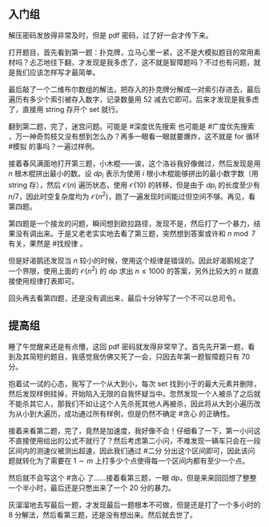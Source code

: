 ## 入门组

解压密码发放得非常及时，但是 pdf 密码，过了好一会才传下来。

打开题目，首先看到第一题：扑克牌，立马心里一紧。这不是大模拟题目的常用素材吗？忐忑地往下翻，才发现是我多虑了，这不就是智障题吗？不过也有问题，就是我们应该怎样写才最简单。

最后敲了一个二维布尔数组的解法，把存入的扑克牌分解成一对索引存进去，最后遍历有多少个索引被存入数字，记录数量用 $52$ 减去它即可。后来才发现是我多虑了，直接用 string 存开个 set 就行。

翻到第二题，完了，迷宫问题。可能是 #深度优先搜索  也可能是 #广度优先搜索 ，万一神奇剪枝又没有想到怎么办？再多一眼看一眼就要爆炸，这不就是 for 循环 #模拟 的事吗？一遍过样例。

接着春风满面地打开第三题，小木棍——诶，这个洛谷我好像做过，然后发现是用 $n$ 根木棍拼出最小的数。设 $dp_i$ 表示为使用 $i$ 根小木棍能够拼出的最小数字数（用 string 存），然后 $\mathcal O(n)$ 遍历状态，使用 $\mathcal O(10)$ 的转移，但是由于 $dp_i$ 的长度至少有 $n/7$，因此时空复杂度均为 $\mathcal O(n^2)$，跑了一遍发现时间能过但空间不够。再见，看第四题。

第四题是一个接龙的问题，瞬间想到欧拉路径，发现不是，然后打了一个暴力，结果没有调出来。于是又老老实实地去看了第三题，突然想到答案或许和 $n\bmod 7$ 有关，果然是 #找规律 。

但是好渴鹅还发现当 $n$ 较小的时候，使用这个规律是错误的。因此好渴鹅规定了一个界限，使用上面的 $\mathcal O(n^2)$ 的 dp 求出 $n\le 1000$ 的答案，另外比较大的 $n$ 就直接使用规律打表即可。

回头再去看第四题，还是没有调出来，最后十分钟写了一个不可以总司令。

## 提高组

睡了午觉醒来还是有点懵，这回 pdf 密码就发得非常早了。首先先开第一题，看到及其简短的题目，我感觉我仿佛又死了一会，只因去年第一题智障题只有 $70$ 分。

抱着试一试的心态，我写了一个从大到小，每次 set 找到小于的最大元素并删除，然后发现样例挂掉，开始陷入无限的自我怀疑当中。忽然发现一个人被杀了之后就不能杀其它人，那我们不如让这个人先杀死其他人再被杀，因此将从大到小遍历改为从小到大遍历，成功通过所有样例，但是仍然不确定 #贪心 的正确性。

接着来看第二题，完了，竟然是加速度，我好像不会！仔细看了一下，第一小问这不直接使用给出的公式不就行了？然后考虑第二小问，不难发现一辆车只会在一段区间内的测速仪被测出超速，因此我们通过 #二分 分出这个区间即可，因此该问题就转化为了需要在 $1\sim m$ 上打多少个点使得每一个区间内都有至少一个点。

然后就不会写这个 #贪心 了……接着看第三题，一眼 dp，但是来来回回想了整整一个半小时，最后还是只憋出来了一个 $20$ 分的暴力。

灰溜溜地去写最后一题，才发现最后一题根本不可做，但是还是打了一个多小时的 $8$ 分解法，然后看第三题，还是没有想出来。然后就去世了。